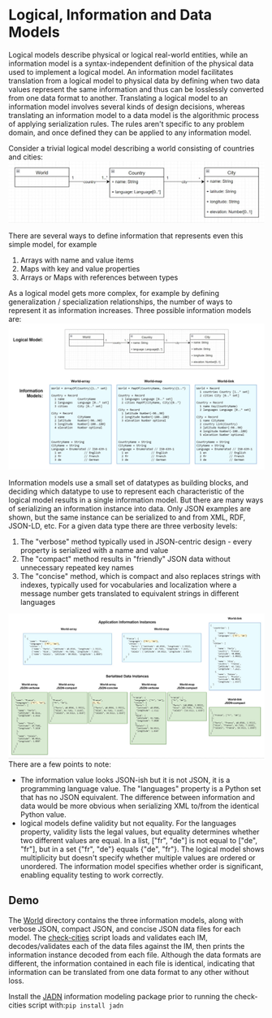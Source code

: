 # Logical, Information and Data Models

Logical models describe physical or logical real-world entities, while an information model
is a syntax-independent definition of the physical data used to implement a logical model.
An information model facilitates translation from a logical model to physical data by
defining when two data values represent the same information and thus can be losslessly converted
from one data format to another.
Translating a logical model to an information model involves several kinds of design decisions,
whereas translating an information model to a data model is the algorithmic process of applying serialization rules.
The rules aren't specific to any problem domain, and once defined they can be applied to any information model.

Consider a trivial logical model describing a world consisting of countries and cities:
![World logical model](Images/cities-diagram.jpg)

There are several ways to define information that represents even this simple model, for example
  1. Arrays with name and value items
  2. Maps with key and value properties
  3. Arrays or Maps with references between types

As a logical model gets more complex, for example by defining generalization / specialization relationships,
the number of ways to represent it as information increases. Three possible information models are:
![World information model](Images/information-model-1.jpg)

Information models use a small set of datatypes as building blocks, and deciding which datatype to use
to represent each characteristic of the logical model results in a single information model.
But there are many ways of serializing an information instance into data. Only JSON examples are shown,
but the same instance can be serialized to and from XML, RDF, JSON-LD, etc.
For a given data type there are three verbosity levels:
1. The "verbose" method typically used in JSON-centric design - every property is serialized with a name and value
2. The "compact" method results in "friendly" JSON data without unnecessary repeated key names
3. The "concise" method, which is compact and also replaces strings with indexes, typically used for vocabularies and localization where a message number gets translated to equivalent strings in different languages

![World information model](Images/information-model-2.jpg)
There are a few points to note:
* The information value looks JSON-ish but it is not JSON, it is a programming language value.  The "languages" property is a Python set that has no JSON equivalent. The difference between information and data would be more obvious when serializing XML to/from the identical Python value.
* logical models define validity but not equality.  For the languages property, validity lists the legal values, but equality determines whether two different values are equal.  In a list, ["fr", "de"] is not equal to ["de", "fr"], but in a set {"fr", "de"} equals {"de", "fr"}.  The logical model shows multiplicity but doesn't specify whether multiple values are ordered or unordered. The information model specifies whether order is significant, enabling equality testing to work correctly.

## Demo
The [World](World) directory contains the three information models, along with verbose JSON, compact JSON, and concise JSON
data files for each model. The [check-cities](check-cities.py) script loads and validates each IM, decodes/validates
each of the data files against the IM, then prints the information instance decoded from each file.
Although the data formats are different, the information contained in each file is identical,
indicating that information can be translated from one data format to any other without loss.

Install the [JADN](https://pypi.org/project/jadn/) information modeling package prior to running the check-cities script with:`pip install jadn`